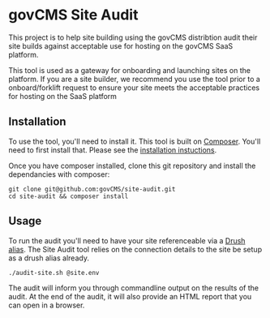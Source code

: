 govCMS Site Audit
==============

This project is to help site building using the govCMS distribtion audit their site builds against acceptable use for hosting on the govCMS SaaS platform.

This tool is used as a gateway for onboarding and launching sites on the platform. If you are a site builder, we recommend you use the tool prior to a onboard/forklift request to ensure your site meets the acceptable practices for hosting on the SaaS platform

Installation
---------------
To use the tool, you'll need to install it. This tool is built on [Composer](https://getcomposer.org). You'll need to first install that. Please see the [installation instuctions](https://getcomposer.org/doc/00-intro.md#installation-linux-unix-osx).

Once you have composer installed, clone this git repository and install the dependancies with composer:

```
git clone git@github.com:govCMS/site-audit.git
cd site-audit && composer install
```

Usage
--------
To run the audit you'll need to have your site referenceable via a [Drush alias](https://github.com/drush-ops/drush/blob/master/examples/example.aliases.drushrc.php). The Site Audit tool relies on the connection details to the site be setup as a drush alias already.

```
./audit-site.sh @site.env
```

The audit will inform you through commandline output on the results of the audit. At the end of the audit, it will also provide an HTML report that you can open in a browser.